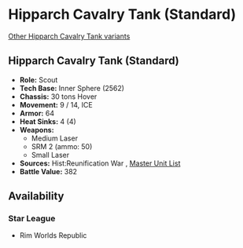 # Hipparch Cavalry Tank (Standard) 

[Other Hipparch Cavalry Tank variants](../hipparch_cavalry_tank.md) 

## Hipparch Cavalry Tank (Standard) 

- **Role:** Scout 
- **Tech Base:** Inner Sphere (2562) 
- **Chassis:** 30 tons Hover 
- **Movement:** 9 / 14, ICE 
- **Armor:** 64 
- **Heat Sinks:** 4 (4) 
- **Weapons:** 
  - Medium Laser 
  - SRM 2 (ammo: 50) 
  - Small Laser 
- **Sources:** Hist:Reunification War , [Master Unit List](http://masterunitlist.info/Unit/Details/4324) 
- **Battle Value:** 382 

## Availability 

### Star League 

- Rim Worlds Republic 

